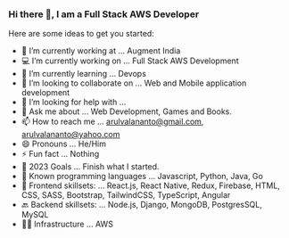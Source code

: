 ### Hi there 👋, I am a Full Stack AWS Developer

Here are some ideas to get you started:

- 🔭 I’m currently working at ... Augment India
- 💻 I’m currently working on ... Full Stack AWS Development
- 🌱 I’m currently learning ... Devops
- 👯 I’m looking to collaborate on ... Web and Mobile application development
- 🤔 I’m looking for help with ... 
- 💬 Ask me about ... Web Development, Games and Books.
- 📫 How to reach me ... arulvalananto@gmail.com, arulvalananto@yahoo.com 
- 😄 Pronouns ...  He/Him
- ⚡ Fun fact ... Nothing
- 🤗 2023 Goals ... Finish what I started.
- 🤖 Known programming languages ... Javascript, Python, Java, Go
- 🚀 Frontend skillsets: ... React.js, React Native, Redux, Firebase, HTML, CSS, SASS, Bootstrap, TailwindCSS, TypeScript, Angular
- 🔙 Backend skillsets: ... Node.js, Django, MongoDB, PostgresSQL, MySQL
- 👨‍💻 Infrastructure ... AWS
